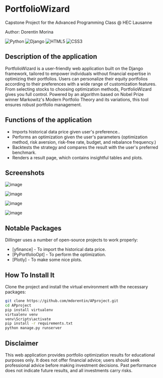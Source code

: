 # PortfolioWizard

Capstone Project for the Advanced Programming Class @ HEC Lausanne

Author: Dorentin Morina

![Python](https://img.shields.io/badge/python-3670A0?style=for-the-badge&logo=python&logoColor=ffdd54) ![Django](https://img.shields.io/badge/django-%23092E20.svg?style=for-the-badge&logo=django&logoColor=white) ![HTML5](https://img.shields.io/badge/html5-%23E34F26.svg?style=for-the-badge&logo=html5&logoColor=white) ![CSS3](https://img.shields.io/badge/css3-%231572B6.svg?style=for-the-badge&logo=css3&logoColor=white)
## Description of the application
PortfolioWizard is a user-friendly web application built on the Django framework, tailored to empower individuals without financial expertise in optimizing their portfolios. Users can personalize their equity portfolios according to their preferences with a wide range of customization features. From selecting stocks to choosing optimization methods, PortfolioWizard gives you full control. Powered by an algorithm based on Nobel Prize winner Markowitz's Modern Portfolio Theory and its variations, this tool ensures robust portfolio management.

## Functions of the application
- Imports historical data price given user's preference..
- Performs an optimization given the user's parameters (optimization method, risk aversion, risk-free rate, budget, and rebalance frequency.)
- Backtests the strategy and compares the result with the user's preferred benchmark.
- Renders a result page, which contains insightful tables and plots.

## Screenshots
![image](https://github.com/mdorentin/APproject/assets/72168825/055e762a-b7df-4e0e-b80c-dc571acdef0f)

![image](https://github.com/mdorentin/APproject/assets/72168825/aa755355-ab8a-45b7-a8f8-628d67e47397)

![image](https://github.com/mdorentin/APproject/assets/72168825/c95cae3e-73f8-450b-987a-94f1da10ebf7)

![image](https://github.com/mdorentin/APproject/assets/72168825/895aa900-4df5-4bdd-94e6-73db64ad348a)

## Notable Packages

Dillinger uses a number of open-source projects to work properly:

- [yfinance] - To import the historical data price.
- [PyPortfolioOpt] - To perform the optimization.
- [Plotly] - To make some nice plots.

## How To Install It
Clone the project and install the virtual environment with the necessary packages:

```sh
git clone https://github.com/mdorentin/APproject.git
cd APproject
pip install virtualenv
virtualenv venv
venv\Scripts\activate
pip install -r requirements.txt
python manage.py runserver
```
## Disclaimer
This web application provides portfolio optimization results for educational purposes only. It does not offer financial advice; users should seek professional advice before making investment decisions. Past performance does not indicate future results, and all investments carry risks.

